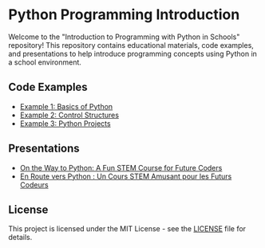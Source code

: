 # Python Programming Introduction

Welcome to the "Introduction to Programming with Python in Schools" repository! This repository contains educational materials, code examples, and presentations to help introduce programming concepts using Python in a school environment.

## Code Examples
- [Example 1: Basics of Python]()
- [Example 2: Control Structures]()
- [Example 3: Python Projects]()

## Presentations
- [On the Way to Python: A Fun STEM Course for Future Coders](PythonJourney_FUN_STEM_Course_Eng)
- [En Route vers Python : Un Cours STEM Amusant pour les Futurs Codeurs](PythonJourney_FUN_STEM_Course_Fr.pdf)

## License
This project is licensed under the MIT License - see the [LICENSE](LICENSE) file for details.

